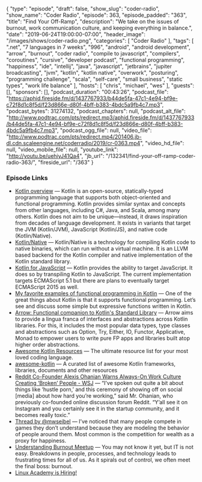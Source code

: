 {
  "type": "episode",
  "draft": false,
  "show_slug": "coder-radio",
  "show_name": "Coder Radio",
  "episode": 363,
  "episode_padded": "363",
  "title": "Find Your Off-Ramp",
  "description": "We take on the issues of burnout, work communication culture, and keeping everything in balance.",
  "date": "2019-06-24T19:00:00-07:00",
  "header_image": "/images/shows/coder-radio.png",
  "categories": [
    "Coder Radio"
  ],
  "tags": [
    ".net",
    "7 languages in 7 weeks",
    "996",
    "android",
    "android development",
    "arrow",
    "burnout",
    "coder radio",
    "compile to javascript",
    "compilers",
    "coroutines",
    "cursive",
    "developer podcast",
    "functional programming",
    "happiness",
    "ide",
    "intellij",
    "java",
    "javascript",
    "jetbrains",
    "jupiter broadcasting",
    "jvm",
    "kotlin",
    "kotlin native",
    "overwork",
    "posturing",
    "programming challenge",
    "scala",
    "self-care",
    "small business",
    "static types",
    "work life balance"
  ],
  "hosts": [
    "chris",
    "michael",
    "wes"
  ],
  "guests": [],
  "sponsors": [],
  "podcast_duration": "00:43:26",
  "podcast_file": "https://aphid.fireside.fm/d/1437767933/b44de5fa-47c1-4e94-bf9e-c72f8d1c8f5d/f23d866e-d80f-4bff-b383-4bdc5a9fb4c7.mp3",
  "podcast_bytes": 31274132,
  "podcast_chapters": null,
  "podcast_alt_file": "http://www.podtrac.com/pts/redirect.mp3/aphid.fireside.fm/d/1437767933/b44de5fa-47c1-4e94-bf9e-c72f8d1c8f5d/f23d866e-d80f-4bff-b383-4bdc5a9fb4c7.mp3",
  "podcast_ogg_file": null,
  "video_file": "http://www.podtrac.com/pts/redirect.mp4/201406.jb-dl.cdn.scaleengine.net/coderradio/2019/cr-0363.mp4",
  "video_hd_file": null,
  "video_mobile_file": null,
  "youtube_link": "http://youtu.be/uehiyJ41Qa4",
  "jb_url": "/132341/find-your-off-ramp-coder-radio-363/",
  "fireside_url": "/363"
}


### Episode Links

  * [Kotlin overview](https://developer.android.com/kotlin/overview "Kotlin overview") — Kotlin is an open-source, statically-typed programming language that supports both object-oriented and functional programming. Kotlin provides similar syntax and concepts from other languages, including C#, Java, and Scala, among many others. Kotlin does not aim to be unique—instead, it draws inspiration from decades of language development. It exists in variants that target the JVM (Kotlin/JVM), JavaScript (Kotlin/JS), and native code (Kotlin/Native).
  * [Kotlin/Native](https://kotlinlang.org/docs/reference/native-overview.html "Kotlin/Native") — Kotlin/Native is a technology for compiling Kotlin code to native binaries, which can run without a virtual machine. It is an LLVM based backend for the Kotlin compiler and native implementation of the Kotlin standard library. 
  * [Kotlin for JavaScript](https://kotlinlang.org/docs/reference/js-overview.html "Kotlin for JavaScript") — Kotlin provides the ability to target JavaScript. It does so by transpiling Kotlin to JavaScript. The current implementation targets ECMAScript 5.1 but there are plans to eventually target ECMAScript 2015 as well. 
  * [My favorite examples of functional programming in Kotlin](https://www.freecodecamp.org/news/my-favorite-examples-of-functional-programming-in-kotlin-e69217b39112/ "My favorite examples of functional programming in Kotlin") — One of the great things about Kotlin is that it supports functional programming. Let’s see and discuss some simple but expressive functions written in Kotlin. 
  * [Arrow: Functional companion to Kotlin's Standard Library](https://github.com/arrow-kt/arrow "Arrow: Functional companion to Kotlin's Standard Library") — Arrow aims to provide a lingua franca of interfaces and abstractions across Kotlin libraries. For this, it includes the most popular data types, type classes and abstractions such as Option, Try, Either, IO, Functor, Applicative, Monad to empower users to write pure FP apps and libraries built atop higher order abstractions. 
  * [Awesome Kotlin Resources](https://www.kotlinresources.com/ "Awesome Kotlin Resources") — The ultimate resource list for your most loved coding language. 
  * [awesome-kotlin](https://github.com/mcxiaoke/awesome-kotlin "awesome-kotlin") — A curated list of awesome Kotlin frameworks, libraries, documents and other resources
  * [Reddit Co-Founder Alexis Ohanian Warns Always-On Work Culture Creating ‘Broken’ People - WSJ](https://www.wsj.com/articles/always-on-work-culture-creating-broken-people-says-reddit-co-founder-11558464608?emailToken=jdd1ded3fe95869f59c5064798e65ebf9Qybo8bj7riCxdIw1YGIITt7wIyxoaHHjHSfqIgonrPQCMH4GjO6ZN3Zk39NMwg0tpJpQ6VU8z1DQBHRg0upYAPHE4WScMoyTlvx7WNmmafbO3zRzcZ9nKYtcs5GbJA3NKtdkVyXAILqTWZuoi4%20zjQ== "Reddit Co-Founder Alexis Ohanian Warns Always-On Work Culture Creating ‘Broken’ People - WSJ") — “I’ve spoken out quite a bit about things like ‘hustle porn,’ and this ceremony of showing off on social [media] about how hard you’re working,” said Mr. Ohanian, who previously co-founded online discussion forum Reddit. “Y’all see it on Instagram and you certainly see it in the startup community, and it becomes really toxic.”
  * [Thread by @mwseibel](https://threadreaderapp.com/thread/1142534180594573312.html "Thread by @mwseibel") — I’ve noticed that many people compete in games they don’t understand because they are modeling the behavior of people around them. Most common is the competition for wealth as a proxy for happiness.
  * [Understanding Burnout Meetup](https://www.meetup.com/jupiterbroadcasting/events/261839605/ "Understanding Burnout Meetup") — You may not know it yet, but IT is not easy. Breakdowns in people, processes, and technology leads to frustrating times for all of us. As it spirals out of control, we often meet the final boss: burnout. 
  * [Linux Academy is Hiring!](https://jobs.lever.co/linuxacademy/?department=Engineering&team=General "Linux Academy is Hiring!")


